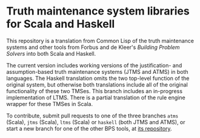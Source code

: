# Truth maintenance system libraries for Scala and Haskell

This repository is a translation from Common Lisp of the truth
maintenance systems and other tools from Forbus and de Kleer's
*Building Problem Solvers* into both Scala and Haskell.

The current version includes working versions of the justification-
and assumption-based truth maintenance systems (JTMS and ATMS) in both
languages.  The Haskell translation omits the two top-level function
of the original system, but otherwise both translations include all of
the original functionality of these two TMSes.  This branch includes
an in-progress implementation of LTMS.  There is a partial translation
of the rule engine wrapper for these TMSes in Scala.

To contribute, submit pull requests to one of the three branches
`atms` (Scala), `jtms` (Scala), `ltms` (Scala) or `haskell` (both JTMS
and ATMS), or start a new branch for one of the other BPS tools, at
[its repository](https://github.com/jphmrst/bps-scala).
